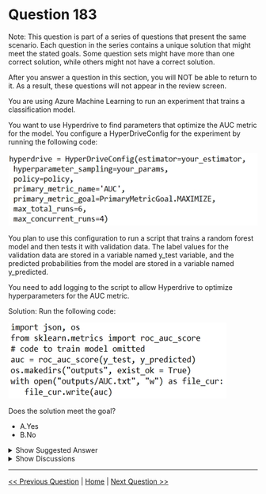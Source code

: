 # Question 183

Note: This question is part of a series of questions that present the same scenario. Each question in the series contains a unique solution that might meet the stated goals. Some question sets might have more than one correct solution, while others might not have a correct solution.

After you answer a question in this section, you will NOT be able to return to it. As a result, these questions will not appear in the review screen.

You are using Azure Machine Learning to run an experiment that trains a classification model.

You want to use Hyperdrive to find parameters that optimize the AUC metric for the model. You configure a HyperDriveConfig for the experiment by running the following code:

![Question Image](../images/q183_q_0014500001.png)

You plan to use this configuration to run a script that trains a random forest model and then tests it with validation data. The label values for the validation data are stored in a variable named y_test variable, and the predicted probabilities from the model are stored in a variable named y_predicted.

You need to add logging to the script to allow Hyperdrive to optimize hyperparameters for the AUC metric.

Solution: Run the following code:

![Question Image](../images/q183_q_0014600001.png)

Does the solution meet the goal?

- A.Yes
- B.No

<details>
  <summary>Show Suggested Answer</summary>

<strong>B</strong><br>

</details>

<details>
  <summary>Show Discussions</summary>

<blockquote><p><strong>scott_klein_12345</strong> <code>(Sat 06 Nov 2021 18:18)</code> - <em>Upvotes: 38</em></p><p>The answer is No.
The exact question appears in the learning material provided by Microsoft. Check out this link - https://docs.microsoft.com/en-us/learn/modules/tune-hyperparameters-with-azure-machine-learning/6a-knowledge-check</p></blockquote>
<blockquote><p><strong>chaudha4</strong> <code>(Fri 29 Oct 2021 20:54)</code> - <em>Upvotes: 9</em></p><p>I think the answer is wrong. The logging is printing with &quot;AUC: &quot; while the primary_metric_name is &quot;AUC&quot;. How is hyperdrive experiment suppose to know that they are the same !! Moreover logging should be done on &quot;run&quot; instance. So many mistakes in this code !!</p></blockquote>
<blockquote><p><strong>aakash_0086</strong> <code>(Sun 05 Dec 2021 13:45)</code> - <em>Upvotes: 1</em></p><p>Have you ever used python for development , its the logging mechnism where u print any string along with generated log &quot;AUC:&quot; or &quot;XYCCC&quot; anything will be there with str(auc). the solution is correct here</p></blockquote>
<blockquote><p><strong>treadst0ne</strong> <code>(Thu 23 Dec 2021 17:11)</code> - <em>Upvotes: 4</em></p><p>Yes, but the question is asking to allow Hyperdrive to optimize hyperparameters.
You need to use: run.log(&#x27;AUC&#x27;, np.float(acc))
https://docs.microsoft.com/en-us/learn/modules/tune-hyperparameters-with-azure-machine-learning/5-hyperdrive-experiment
Correct answer is NO.</p></blockquote>
<blockquote><p><strong>evangelist</strong> <code>(Mon 02 Dec 2024 06:37)</code> - <em>Upvotes: 1</em></p><p># Get the current run context
run = Run.get_context()

# Log the AUC score

run.log(&quot;AUC&quot;, auc)</p></blockquote>

<blockquote><p><strong>phdykd</strong> <code>(Mon 07 Aug 2023 19:45)</code> - <em>Upvotes: 2</em></p><p>B. No. The solution does not meet the goal as it only saves the AUC score to a text file in the &quot;outputs&quot; directory. It does not log the AUC metric in a way that can be monitored by Azure Machine Learning and Hyperdrive. In order to allow Hyperdrive to optimize hyperparameters for the AUC metric, the AUC score needs to be logged using the run.log method, as follows:
import json, os
from sklearn.metrics import roc_auc_score
import logging
auc=roc_auc_score(y_test, y_predicted)
run.log(&quot;AUC&quot;, auc)</p></blockquote>
<blockquote><p><strong>Tj87</strong> <code>(Mon 24 Oct 2022 01:31)</code> - <em>Upvotes: 2</em></p><p>It seems this question has been repeated for several times. Looking at section &quot;Log metrics for hyperparameter tuning&quot; of Microsoft doc(https://docs.microsoft.com/en-us/azure/machine-learning/how-to-tune-hyperparameters), we need to use the following codes:

from azureml.core.run import Run
run_logger = Run.get_context()
run_logger.log(&quot;accuracy&quot;, float(val_accuracy))
So log.info doesn&#x27;t seem to be the correct option. The hyperDrive needs to know the metric value of each run to be able to compare the values</p></blockquote>

<blockquote><p><strong>zehraoneexam</strong> <code>(Fri 16 Sep 2022 06:03)</code> - <em>Upvotes: 1</em></p><p>I think the answer is yes. logging info can print the results. We can have more than one solution...</p></blockquote>
<blockquote><p><strong>synapse</strong> <code>(Tue 13 Sep 2022 09:56)</code> - <em>Upvotes: 1</em></p><p>Answer is B. No. 
Get a reference to the Azure ML run context and use a run.log() statement to write the AUC value to the run log
https://docs.microsoft.com/en-us/learn/modules/tune-hyperparameters-with-azure-machine-learning/6a-knowledge-check</p></blockquote>
<blockquote><p><strong>Krupek</strong> <code>(Wed 27 Jul 2022 21:15)</code> - <em>Upvotes: 2</em></p><p>answer should be no</p></blockquote>
<blockquote><p><strong>BlindedByScience</strong> <code>(Tue 01 Mar 2022 14:36)</code> - <em>Upvotes: 1</em></p><p>The answer should be &#x27;YES&#x27;. The documentation says for print(val) the destination is driver logs.</p></blockquote>
<blockquote><p><strong>trickerk</strong> <code>(Fri 07 Jan 2022 06:56)</code> - <em>Upvotes: 1</em></p><p>&quot;You need to add logging&quot;, print() function doesn&#x27;t add any log. So answer is NO.</p></blockquote>
<blockquote><p><strong>dtus</strong> <code>(Wed 01 Dec 2021 05:03)</code> - <em>Upvotes: 3</em></p><p>the Answer is NO</p></blockquote>

</details>

---

[<< Previous Question](question_182.md) | [Home](../index.md) | [Next Question >>](question_184.md)
